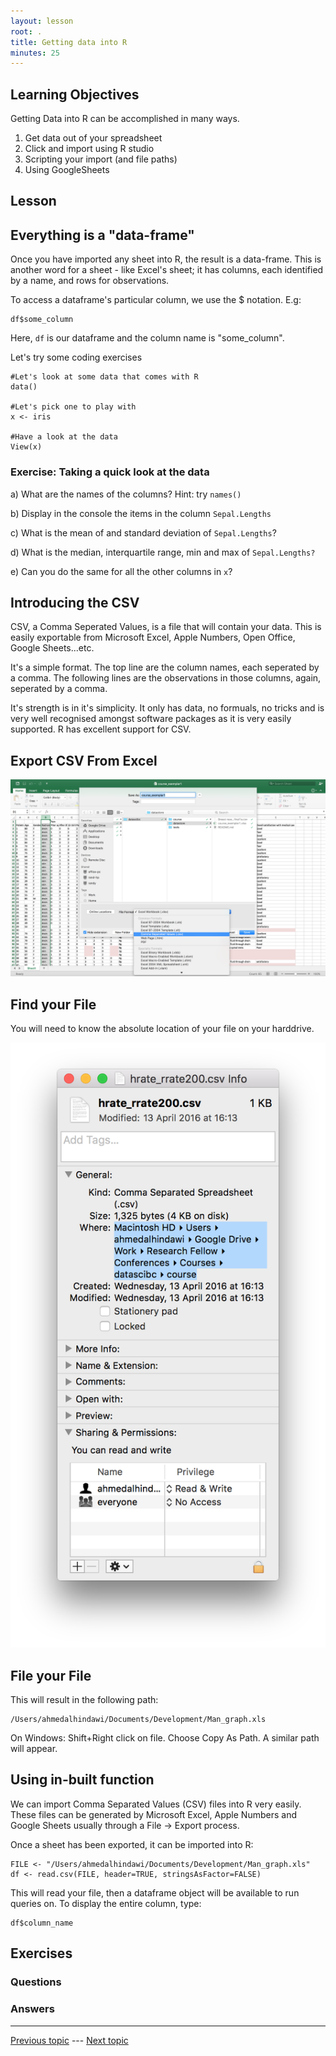 ```yaml
---
layout: lesson
root: .
title: Getting data into R
minutes: 25
---
```


<!-- rename file with the lesson name replacing template -->

## Learning Objectives 

Getting Data into R can be accomplished in many ways.

1. Get data out of your spreadsheet
2. Click and import using R studio
3. Scripting your import (and file paths)
4. Using GoogleSheets

<!-- * Getting data into R - (v1) Ahmed (v2) Ed
    - live coding importing the data
    - [ ] let's add googlesheets to this but not the reproducible angle yet
    - simple summary functoions in R for looking at your data
        + ls()
        + summary()
        + mean()
        + nrows()
        + ncols()
        + names()
 -->
 
## Lesson 

## Everything is a "data-frame"

Once you have imported any sheet into R, the result is a data-frame. This is another word for a sheet - like Excel's sheet; it has columns, each identified by a name, and rows for observations.

To access a dataframe's particular column, we use the $ notation. E.g:

```{r}
df$some_column
```

Here, `df` is our dataframe and the column name is "some_column".

Let's try some coding exercises

```{r}
#Let's look at some data that comes with R
data()

#Let's pick one to play with
x <- iris

#Have a look at the data
View(x)
```

### Exercise: Taking a quick look at the data

a) What are the names of the columns? Hint: try `names()`

b) Display in the console the items in the column `Sepal.Lengths`

c) What is the mean of and standard deviation of `Sepal.Lengths`?

d) What is the median, interquartile range, min and max of `Sepal.Lengths?`

e) Can you do the same for all the other columns in `x`?


## Introducing the CSV

CSV, a Comma Seperated Values, is a file that will contain your data. This is easily exportable from Microsoft Excel, Apple Numbers, Open Office, Google Sheets...etc.

It's a simple format. The top line are the column names, each seperated by a comma. The following lines are the observations in those columns, again, seperated by a comma.

It's strength is in it's simplicity. It only has data, no formuals, no tricks and is very well recognised amongst software packages as it is very easily supported. R has excellent support for CSV.

## Export CSV From Excel

![](img/export_csv.png)

## Find your File

You will need to know the absolute location of your file on your harddrive.

![](img/mac_path.png)

## File your File
This will result in the following path:

```{r}
/Users/ahmedalhindawi/Documents/Development/Man_graph.xls
```

On Windows: Shift+Right click on file. Choose Copy As Path. A similar path will appear.

## Using in-built function

We can import Comma Separated Values (CSV) files into R very easily. These files can be generated by Microsoft Excel, Apple Numbers and Google Sheets usually through a File -> Export process.

Once a sheet has been exported, it can be imported into R:


```{r}
FILE <- "/Users/ahmedalhindawi/Documents/Development/Man_graph.xls"
df <- read.csv(FILE, header=TRUE, stringsAsFactor=FALSE)
```

This will read your file, then a dataframe object will be available to run queries on. To display the entire column, type:

```{r}
df$column_name
```


## Exercises

### Questions

### Answers



---

[Previous topic]() --- [Next topic]()


